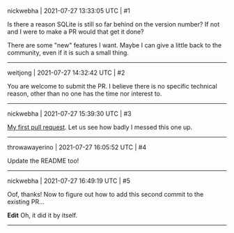 nickwebha | 2021-07-27 13:33:05 UTC | #1

Is there a reason SQLite is still so far behind on the version number? If not and I were to make a PR would that get it done?

There are some "new" features I want. Maybe I can give a little back to the community, even if it is such a small thing.

-------------------------

weitjong | 2021-07-27 14:32:42 UTC | #2

You are welcome to submit the PR. I believe there is no specific technical reason, other than no one has the time nor interest to.

-------------------------

nickwebha | 2021-07-27 15:39:30 UTC | #3

[My first pull request](https://github.com/urho3d/Urho3D/pull/2815). Let us see how badly I messed this one up.

-------------------------

throwawayerino | 2021-07-27 16:05:52 UTC | #4

Update the README too!

-------------------------

nickwebha | 2021-07-27 16:49:19 UTC | #5

Oof, thanks! Now to figure out how to add this second commit to the existing PR...

**Edit**
Oh, it did it by itself.

-------------------------

